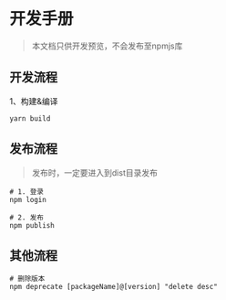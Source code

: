 

# 开发手册
> 本文档只供开发预览，不会发布至npmjs库

## 开发流程

1、构建&编译
```
yarn build
```

## 发布流程
> 发布时，一定要进入到dist目录发布
```
# 1. 登录
npm login

# 2. 发布
npm publish
```

## 其他流程
```
# 删除版本
npm deprecate [packageName]@[version] "delete desc"
```
